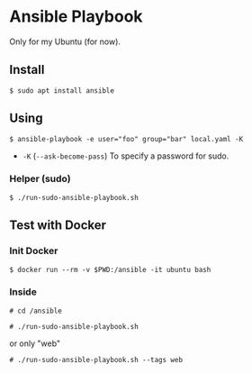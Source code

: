 # Ansible Playbook

Only for my Ubuntu (for now).

## Install

```shell
$ sudo apt install ansible
```

## Using

```shell
$ ansible-playbook -e user="foo" group="bar" local.yaml -K
```

- `-K` (`--ask-become-pass`) To specify a password for sudo.

### Helper (sudo)

```shell
$ ./run-sudo-ansible-playbook.sh
```

## Test with Docker

### Init Docker

```shell
$ docker run --rm -v $PWD:/ansible -it ubuntu bash
```

### Inside

```shell
# cd /ansible
```
```shell
# ./run-sudo-ansible-playbook.sh
```

or only "web"
```shell
# ./run-sudo-ansible-playbook.sh --tags web
```
